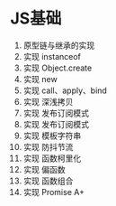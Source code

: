 
# JS基础

1. 原型链与继承的实现
2. 实现 instanceof
3. 实现 Object.create
4. 实现 new
5. 实现 call、apply、bind
6. 实现 深浅拷贝
7. 实现 发布订阅模式
8. 实现 发布订阅模式
9. 实现 模板字符串
10. 实现 防抖节流
11. 实现 函数柯里化
12. 实现 偏函数
13. 实现 函数组合
14. 实现 Promise A+
